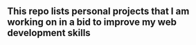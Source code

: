 ## This repo lists personal projects that I am working on in a bid to improve my web development skills
